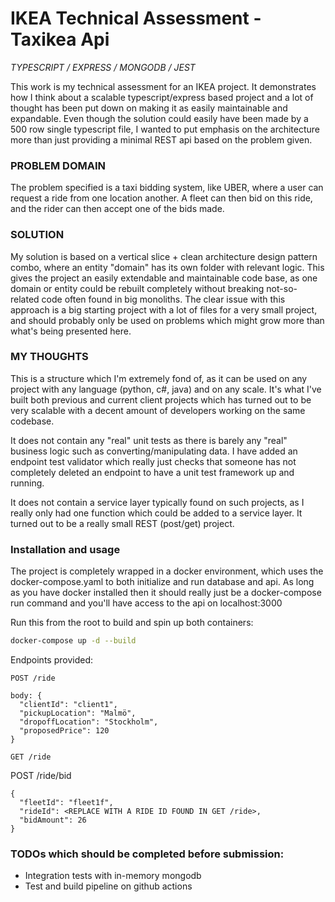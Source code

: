 # IKEA Technical Assessment - Taxikea Api

_TYPESCRIPT / EXPRESS / MONGODB / JEST_

This work is my technical assessment for an IKEA project. It demonstrates how I think about a scalable typescript/express based project and a lot of thought has been put down on making it as easily maintainable and expandable. Even though the solution could easily have been made by a 500 row single typescript file, I wanted to put emphasis on the architecture more than just providing a minimal REST api based on the problem given.

### PROBLEM DOMAIN
The problem specified is a taxi bidding system, like UBER, where a user can request a ride from one location another. A fleet can then bid on this ride, and the rider can then accept one of the bids made.

### SOLUTION
My solution is based on a vertical slice + clean architecture design pattern combo, where an entity "domain" has its own folder with relevant logic. This gives the project an easily extendable and maintainable code base, as one domain or entity could be rebuilt completely without breaking not-so-related code often found in big monoliths. The clear issue with this approach is a big starting project with a lot of files for a very small project, and should probably only be used on problems which might grow more than what's being presented here.

### MY THOUGHTS
This is a structure which I'm extremely fond of, as it can be used on any project with any language (python, c#, java) and on any scale. It's what I've built both previous and current client projects which has turned out to be very scalable with a decent amount of developers working on the same codebase.

It does not contain any "real" unit tests as there is barely any "real" business logic such as converting/manipulating data. I have added an endpoint test validator which really just checks that someone has not completely deleted an endpoint to have a unit test framework up and running.

It does not contain a service layer typically found on such projects, as I really only had one function which could be added to a service layer. It turned out to be a really small REST (post/get) project.

### Installation and usage
The project is completely wrapped in a docker environment, which uses the docker-compose.yaml to both initialize and run database and api. As long as you have docker installed then it should really just be a docker-compose run command and you'll have access to the api on localhost:3000

Run this from the root to build and spin up both containers:
```bash
docker-compose up -d --build
```

Endpoints provided:


```
POST /ride

body: {
  "clientId": "client1",
  "pickupLocation": "Malmö",
  "dropoffLocation": "Stockholm",
  "proposedPrice": 120
}
```

```
GET /ride
```

POST /ride/bid
```
{
  "fleetId": "fleet1f",
  "rideId": <REPLACE WITH A RIDE ID FOUND IN GET /ride>,
  "bidAmount": 26
}
```

### TODOs which should be completed before submission:
* Integration tests with in-memory mongodb
* Test and build pipeline on github actions